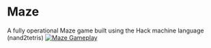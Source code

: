 # Maze
A fully operational Maze game built using the Hack machine language (nand2tetris)
[![Maze Gameplay](https://img.youtube.com/vi/_06vOEkgHVk/0.jpg)](https://www.youtube.com/watch?v=_06vOEkgHVk)
